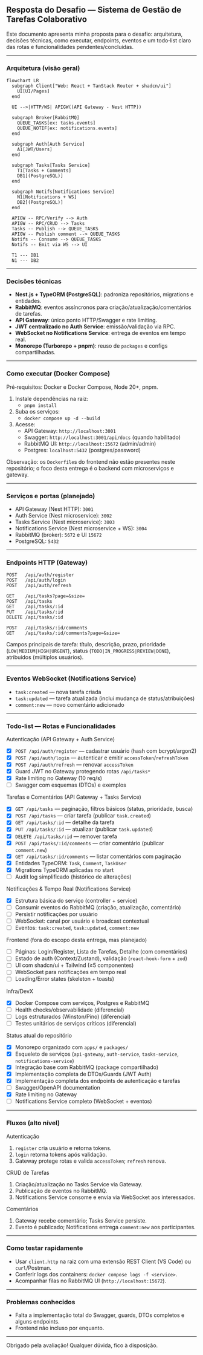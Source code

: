 ## Resposta do Desafio — Sistema de Gestão de Tarefas Colaborativo

Este documento apresenta minha proposta para o desafio: arquitetura, decisões técnicas, como executar, endpoints, eventos e um todo‑list claro das rotas e funcionalidades pendentes/concluídas.

---

### Arquitetura (visão geral)

```mermaid
flowchart LR
  subgraph Client["Web: React + TanStack Router + shadcn/ui"]
    UI[UI/Pages]
  end

  UI -->|HTTP/WS| APIGW((API Gateway - Nest HTTP))

  subgraph Broker[RabbitMQ]
    QUEUE_TASKS[ex: tasks.events]
    QUEUE_NOTIF[ex: notifications.events]
  end

  subgraph Auth[Auth Service]
    A1[JWT/Users]
  end

  subgraph Tasks[Tasks Service]
    T1[Tasks + Comments]
    DB1[(PostgreSQL)]
  end

  subgraph Notifs[Notifications Service]
    N1[Notifications + WS]
    DB2[(PostgreSQL)]
  end

  APIGW -- RPC/Verify --> Auth
  APIGW -- RPC/CRUD --> Tasks
  Tasks -- Publish --> QUEUE_TASKS
  APIGW -- Publish comment --> QUEUE_TASKS
  Notifs -- Consume --> QUEUE_TASKS
  Notifs -- Emit via WS --> UI

  T1 --- DB1
  N1 --- DB2
```

---

### Decisões técnicas

- **Nest.js + TypeORM (PostgreSQL)**: padroniza repositórios, migrations e entidades.
- **RabbitMQ**: eventos assíncronos para criação/atualização/comentários de tarefas.
- **API Gateway**: único ponto HTTP/Swagger e rate limiting.
- **JWT centralizado no Auth Service**: emissão/validação via RPC.
- **WebSocket no Notifications Service**: entrega de eventos em tempo real.
- **Monorepo (Turborepo + pnpm)**: reuso de `packages` e configs compartilhadas.

---

### Como executar (Docker Compose)

Pré‑requisitos: Docker e Docker Compose, Node 20+, pnpm.

1. Instale dependências na raiz:
   - `pnpm install`
2. Suba os serviços:
   - `docker compose up -d --build`
3. Acesse:
   - API Gateway: `http://localhost:3001`
   - Swagger: `http://localhost:3001/api/docs` (quando habilitado)
   - RabbitMQ UI: `http://localhost:15672` (admin/admin)
   - Postgres: `localhost:5432` (postgres/password)

Observação: os `Dockerfile`s do frontend não estão presentes neste repositório; o foco desta entrega é o backend com microserviços e gateway.

---

### Serviços e portas (planejado)

- API Gateway (Nest HTTP): `3001`
- Auth Service (Nest microservice): `3002`
- Tasks Service (Nest microservice): `3003`
- Notifications Service (Nest microservice + WS): `3004`
- RabbitMQ (broker): `5672` e UI `15672`
- PostgreSQL: `5432`

---

### Endpoints HTTP (Gateway)

```
POST   /api/auth/register
POST   /api/auth/login
POST   /api/auth/refresh

GET    /api/tasks?page=&size=
POST   /api/tasks
GET    /api/tasks/:id
PUT    /api/tasks/:id
DELETE /api/tasks/:id

POST   /api/tasks/:id/comments
GET    /api/tasks/:id/comments?page=&size=
```

Campos principais de tarefa: título, descrição, prazo, prioridade (`LOW|MEDIUM|HIGH|URGENT`), status (`TODO|IN_PROGRESS|REVIEW|DONE`), atribuídos (múltiplos usuários).

---

### Eventos WebSocket (Notifications Service)

- `task:created` — nova tarefa criada
- `task:updated` — tarefa atualizada (inclui mudança de status/atribuições)
- `comment:new` — novo comentário adicionado

---

### Todo‑list — Rotas e Funcionalidades

Autenticação (API Gateway + Auth Service)

- [x] `POST /api/auth/register` — cadastrar usuário (hash com bcrypt/argon2)
- [x] `POST /api/auth/login` — autenticar e emitir `accessToken`/`refreshToken`
- [x] `POST /api/auth/refresh` — renovar `accessToken`
- [x] Guard JWT no Gateway protegendo rotas `/api/tasks*`
- [x] Rate limiting no Gateway (10 req/s)
- [ ] Swagger com esquemas (DTOs) e exemplos

Tarefas e Comentários (API Gateway + Tasks Service)

- [x] `GET /api/tasks` — paginação, filtros básicos (status, prioridade, busca)
- [x] `POST /api/tasks` — criar tarefa (publicar `task.created`)
- [x] `GET /api/tasks/:id` — detalhe da tarefa
- [x] `PUT /api/tasks/:id` — atualizar (publicar `task.updated`)
- [x] `DELETE /api/tasks/:id` — remover tarefa
- [x] `POST /api/tasks/:id/comments` — criar comentário (publicar `comment.new`)
- [x] `GET /api/tasks/:id/comments` — listar comentários com paginação
- [x] Entidades TypeORM: `Task`, `Comment`, `TaskUser`
- [x] Migrations TypeORM aplicadas no start
- [ ] Audit log simplificado (histórico de alterações)

Notificações & Tempo Real (Notifications Service)

- [x] Estrutura básica do serviço (controller + service)
- [ ] Consumir eventos do RabbitMQ (criação, atualização, comentário)
- [ ] Persistir notificações por usuário
- [ ] WebSocket: canal por usuário e broadcast contextual
- [ ] Eventos: `task:created`, `task:updated`, `comment:new`

Frontend (fora do escopo desta entrega, mas planejado)

- [ ] Páginas: Login/Register, Lista de Tarefas, Detalhe (com comentários)
- [ ] Estado de auth (Context/Zustand), validação (`react-hook-form` + `zod`)
- [ ] UI com shadcn/ui + Tailwind (≥5 componentes)
- [ ] WebSocket para notificações em tempo real
- [ ] Loading/Error states (skeleton + toasts)

Infra/DevX

- [x] Docker Compose com serviços, Postgres e RabbitMQ
- [ ] Health checks/observabilidade (diferencial)
- [ ] Logs estruturados (Winston/Pino) (diferencial)
- [ ] Testes unitários de serviços críticos (diferencial)

Status atual do repositório

- [x] Monorepo organizado com `apps/` e `packages/`
- [x] Esqueleto de serviços (`api-gateway`, `auth-service`, `tasks-service`, `notifications-service`)
- [x] Integração base com RabbitMQ (package compartilhado)
- [x] Implementação completa de DTOs/Guards (JWT Auth)
- [x] Implementação completa dos endpoints de autenticação e tarefas
- [ ] Swagger/OpenAPI documentation
- [x] Rate limiting no Gateway
- [ ] Notifications Service completo (WebSocket + eventos)

---

### Fluxos (alto nível)

Autenticação

1. `register` cria usuário e retorna tokens.
2. `login` retorna tokens após validação.
3. Gateway protege rotas e valida `accessToken`; `refresh` renova.

CRUD de Tarefas

1. Criação/atualização no Tasks Service via Gateway.
2. Publicação de eventos no RabbitMQ.
3. Notifications Service consome e envia via WebSocket aos interessados.

Comentários

1. Gateway recebe comentário; Tasks Service persiste.
2. Evento é publicado; Notifications entrega `comment:new` aos participantes.

---

### Como testar rapidamente

- Usar `client.http` na raiz com uma extensão REST Client (VS Code) ou `curl`/Postman.
- Conferir logs dos containers: `docker compose logs -f <service>`.
- Acompanhar filas no RabbitMQ UI (`http://localhost:15672`).

---

### Problemas conhecidos

- Falta a implementação total do Swagger, guards, DTOs completos e alguns endpoints.
- Frontend não incluso por enquanto.

---

Obrigado pela avaliação! Qualquer dúvida, fico à disposição.
